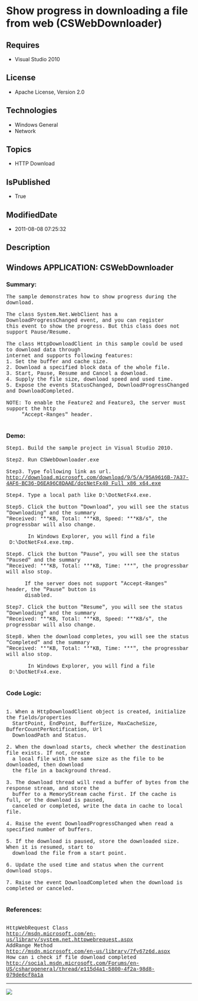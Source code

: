 # Show progress in downloading a file from web (CSWebDownloader)
## Requires
* Visual Studio 2010
## License
* Apache License, Version 2.0
## Technologies
* Windows General
* Network
## Topics
* HTTP Download
## IsPublished
* True
## ModifiedDate
* 2011-08-08 07:25:32
## Description

<p style="font-family:Courier New"></p>
<h2>Windows APPLICATION: CSWebDownloader</h2>
<p style="font-family:Courier New"></p>
<h3>Summary:</h3>
<p style="font-family:Courier New">The sample demonstrates how to show progress during the download.<br>
<br>
The class System.Net.WebClient has a DownloadProgressChanged event, and you can register<br>
this event to show the progress. But this class does not support Pause/Resume.<br>
<br>
The class HttpDownloadClient in this sample could be used to download data through
<br>
internet and supports following features:<br>
1. Set the buffer and cache size.<br>
2. Download a specified block data of the whole file. <br>
3. Start, Pause, Resume and Cancel a download. &nbsp;<br>
4. Supply the file size, download speed and used time.<br>
5. Expose the events StatusChanged, DownloadProgressChanged and DownloadCompleted.<br>
<br>
NOTE: To enable the Feature2 and Feature3, the server must support the http<br>
&nbsp; &nbsp; &nbsp;&quot;Accept-Ranges&quot; header. <br>
&nbsp; </p>
<h3>Demo:</h3>
<p style="font-family:Courier New">Step1. Build the sample project in Visual Studio 2010.<br>
<br>
Step2. Run CSWebDownloader.exe<br>
<br>
Step3. Type following link as url.<br>
<a target="_blank" href="http://download.microsoft.com/download/9/5/A/95A9616B-7A37-4AF6-BC36-D6EA96C8DAAE/dotNetFx40_Full_x86_x64.exe">http://download.microsoft.com/download/9/5/A/95A9616B-7A37-4AF6-BC36-D6EA96C8DAAE/dotNetFx40_Full_x86_x64.exe</a><br>
<br>
Step4. Type a local path like D:\DotNetFx4.exe.<br>
<br>
Step5. Click the button &quot;Download&quot;, you will see the status &quot;Downloading&quot; and the summary
<br>
&quot;Received: ***KB, Total: ***KB, Speed: ***KB/s&quot;, the progressbar will also change.<br>
&nbsp; &nbsp; &nbsp; <br>
&nbsp;&nbsp;&nbsp;&nbsp; &nbsp; In Windows Explorer, you will find a file &nbsp;D:\DotNetFx4.exe.tmp.<br>
<br>
Step6. Click the button &quot;Pause&quot;, you will see the status &quot;Paused&quot; and the summary
<br>
&quot;Received: ***KB, Total: ***KB, Time: ***&quot;, the progressbar will also stop.<br>
&nbsp; &nbsp; &nbsp; <br>
&nbsp; &nbsp; &nbsp; If the server does not support &quot;Accept-Ranges&quot; header, the &quot;Pause&quot; button is<br>
&nbsp; &nbsp; &nbsp; disabled. <br>
<br>
Step7. Click the button &quot;Resume&quot;, you will see the status &quot;Downloading&quot; and the summary
<br>
&quot;Received: ***KB, Total: ***KB, Speed: ***KB/s&quot;, the progressbar will also change.<br>
<br>
Step8. When the download completes, you will see the status &quot;Completed&quot; and the summary
<br>
&quot;Received: ***KB, Total: ***KB, Time: ***&quot;, the progressbar will also stop.<br>
&nbsp; &nbsp; &nbsp; <br>
&nbsp;&nbsp;&nbsp;&nbsp; &nbsp; In Windows Explorer, you will find a file &nbsp;D:\DotNetFx4.exe.<br>
<br>
</p>
<h3>Code Logic:</h3>
<p style="font-family:Courier New"><br>
1. When a HttpDownloadClient object is created, initialize the fields/properties<br>
&nbsp; StartPoint, EndPoint, BufferSize, MaxCacheSize, BufferCountPerNotification, Url<br>
&nbsp; DownloadPath and Status.<br>
<br>
2. When the download starts, check whether the destination file exists. If not, create<br>
&nbsp; a local file with the same size as the file to be downloaded, then download
<br>
&nbsp; the file in a background thread.<br>
<br>
3. The download thread will read a buffer of bytes from the response stream, and store the<br>
&nbsp; buffer to a MemoryStream cache first. If the cache is full, or the download is paused,
<br>
&nbsp; canceled or completed, write the data in cache to local file.<br>
<br>
4. Raise the event DownloadProgressChanged when read a specified number of buffers.<br>
<br>
5. If the download is paused, store the downloaded size. When it is resumed, start to
<br>
&nbsp; download the file from a start point.<br>
<br>
6. Update the used time and status when the current download stops.<br>
<br>
7. Raise the event DownloadCompleted when the download is completed or canceled.<br>
<br>
</p>
<h3>References:</h3>
<p style="font-family:Courier New"><br>
HttpWebRequest Class <br>
<a target="_blank" href="http://msdn.microsoft.com/en-us/library/system.net.httpwebrequest.aspx">http://msdn.microsoft.com/en-us/library/system.net.httpwebrequest.aspx</a><br>
AddRange Method <br>
<a target="_blank" href="http://msdn.microsoft.com/en-us/library/7fy67z6d.aspx">http://msdn.microsoft.com/en-us/library/7fy67z6d.aspx</a><br>
How can i check if file download completed<br>
<a target="_blank" href="http://social.msdn.microsoft.com/Forums/en-US/csharpgeneral/thread/e115d4a1-5800-4f2a-98d8-079de6cf8a1a">http://social.msdn.microsoft.com/Forums/en-US/csharpgeneral/thread/e115d4a1-5800-4f2a-98d8-079de6cf8a1a</a><br>
</p>
<hr>
<div><a href="http://go.microsoft.com/?linkid=9759640" style="margin-top:3px"><img src="http://bit.ly/onecodelogo">
</a></div>
